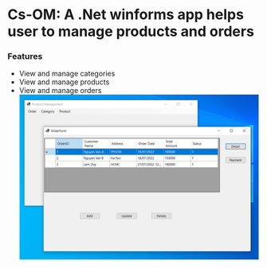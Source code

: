 # Cs-OM: A .Net winforms app helps user to manage products and orders

### Features
- View and manage categories
- View and manage products
- View and manage orders
![Solution screenshot](https://github.com/duy-lvl/Cs-OM/blob/main/screenshot.png)